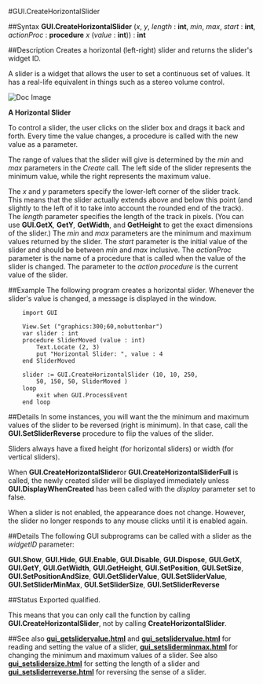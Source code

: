 
#GUI.CreateHorizontalSlider

##Syntax
**GUI.CreateHorizontalSlider** (_x_, _y_, _length_ : **int**,    _min_, _max_, _start_ : **int**, _actionProc_ : **procedure** _x_ (_value_ : **int**)) : **int**


##Description
Creates a horizontal (left-right) slider and returns the slider's widget ID. 

A slider is a widget that allows the user to set a continuous set of values. It has a real-life equivalent in things such as a stereo volume control.



![Doc Image](gui_createhorizontalslider01.gif)

**A Horizontal Slider**

To control a slider, the user clicks on the slider box and drags it back and forth. Every time the value changes, a procedure is called with the new value as a parameter.

The range of values that the slider will give is determined by the _min_ and _max_ parameters in the _Create_ call. The left side of the slider represents the minimum value, while the right represents the maximum value. 

The _x_ and _y_ parameters specify the lower-left corner of the slider track. This means that the slider actually extends above and below this point (and slightly to the left of it to take into account the rounded end of the track). The _length_ parameter specifies the length of the track in pixels. (You can use **GUI.GetX**_,_ **GetY**_,_ **GetWidth**, and **GetHeight** to get the exact dimensions of the slider.) The _min_ and _max_ parameters are the minimum and maximum values returned by the slider. The _start_ parameter is the initial value of the slider and should be between _min_ and _max_ inclusive. The _actionProc_ parameter is the name of a procedure that is called when the value of the slider is changed. The parameter to the _action procedure_ is the current value of the slider.


##Example
The following program creates a horizontal slider. Whenever the slider's value is changed, a message is displayed in the window.



        import GUI 
        
        View.Set ("graphics:300;60,nobuttonbar") 
        var slider : int
        procedure SliderMoved (value : int)
            Text.Locate (2, 3)
            put "Horizontal Slider: ", value : 4
        end SliderMoved 
        
        slider := GUI.CreateHorizontalSlider (10, 10, 250,
            50, 150, 50, SliderMoved )
        loop
            exit when GUI.ProcessEvent
        end loop
##Details
In some instances, you will want the the minimum and maximum values of the slider to be reversed (right is minimum). In that case, call the **GUI.SetSliderReverse** procedure to flip the values of the slider.

Sliders always have a fixed height (for horizontal sliders) or width (for vertical sliders). 

When **GUI.CreateHorizontalSlider**or **GUI.CreateHorizontalSliderFull** is called, the newly created slider will be displayed immediately unless **GUI.DisplayWhenCreated** has been called with the _display_ parameter set to false. 

When a slider is not enabled, the appearance does not change. However, the slider no longer responds to any mouse clicks until it is enabled again.


##Details
The following GUI subprograms can be called with a slider as the _widgetID_ parameter:


**GUI.Show**, **GUI.Hide**, **GUI.Enable**, **GUI.Disable**, **GUI.Dispose**,  **GUI.GetX**, **GUI.GetY**, **GUI.GetWidth**, **GUI.GetHeight**, **GUI.SetPosition**, **GUI.SetSize**, **GUI.SetPositionAndSize**, **GUI.GetSliderValue**, **GUI.SetSliderValue**, **GUI.SetSliderMinMax**, **GUI.SetSliderSize**, **GUI.SetSliderReverse**



##Status
Exported qualified.

This means that you can only call the function by calling **GUI.CreateHorizontalSlider**, not by calling **CreateHorizontalSlider**.


##See also
**[gui_getslidervalue.html](GUI.GetSliderValue)** and **[gui_setslidervalue.html](GUI.SetSliderValue)** for reading and setting the value of a slider, **[gui_setsliderminmax.html](GUI.SetSliderMinMax)** for changing the minimum and maximum values of a slider. See also **[gui_setslidersize.html](GUI.SetSliderSize)** for setting the length of a slider and **[gui_setsliderreverse.html](GUI.SetSliderReverse)** for reversing the sense of a slider.

